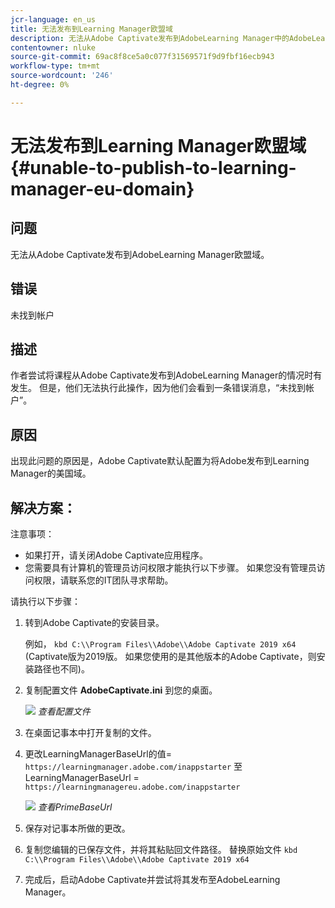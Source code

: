 ```yaml
---
jcr-language: en_us
title: 无法发布到Learning Manager欧盟域
description: 无法从Adobe Captivate发布到AdobeLearning Manager中的AdobeLearning Manager欧盟域。
contentowner: nluke
source-git-commit: 69ac8f8ce5a0c077f31569571f9d9fbf16ecb943
workflow-type: tm+mt
source-wordcount: '246'
ht-degree: 0%

---
```




# 无法发布到Learning Manager欧盟域 {#unable-to-publish-to-learning-manager-eu-domain}

## 问题

无法从Adobe Captivate发布到AdobeLearning Manager欧盟域。

## 错误

未找到帐户

## 描述

作者尝试将课程从Adobe Captivate发布到AdobeLearning Manager的情况时有发生。 但是，他们无法执行此操作，因为他们会看到一条错误消息，“未找到帐户”。

## 原因

出现此问题的原因是，Adobe Captivate默认配置为将Adobe发布到Learning Manager的美国域。

## 解决方案：

注意事项：

* 如果打开，请关闭Adobe Captivate应用程序。
* 您需要具有计算机的管理员访问权限才能执行以下步骤。 如果您没有管理员访问权限，请联系您的IT团队寻求帮助。

请执行以下步骤：

1. 转到Adobe Captivate的安装目录。

   例如，  `kbd C:\\Program Files\\Adobe\\Adobe Captivate 2019 x64` (Captivate版为2019版。 如果您使用的是其他版本的Adobe Captivate，则安装路径也不同)。

1. 复制配置文件 **AdobeCaptivate.ini** 到您的桌面。

   ![](assets/cp-captivate.ini.png)
   *查看配置文件*

1. 在桌面记事本中打开复制的文件。
1. 更改LearningManagerBaseUrl的值= `https://learningmanager.adobe.com/inappstarter` 至LearningManagerBaseUrl = `https://learningmanagereu.adobe.com/inappstarter`

   ![](assets/cp-primebaseurl.png)
   *查看PrimeBaseUrl*

1. 保存对记事本所做的更改。
1. 复制您编辑的已保存文件，并将其粘贴回文件路径。 替换原始文件  `kbd C:\\Program Files\\Adobe\\Adobe Captivate 2019 x64`
1. 完成后，启动Adobe Captivate并尝试将其发布至AdobeLearning Manager。

